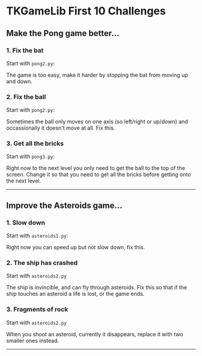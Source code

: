 # TKGameLib First 10 Challenges

## Make the Pong game better...

### 1. Fix the bat

Start with `pong2.py`:

The game is too easy, make it harder by stopping the bat from moving
up and down.


### 2. Fix the ball

Start with `pong2.py`:

Sometimes the ball only moves on one axis (so left/right or up/down)
and occassionally it doesn't move at all. Fix this.


### 3. Get all the bricks

Start with `pong3.py`:

Right now to the next level you only need to get the ball to the top
of the screen. Change it so that you need to get all the bricks before
getting onto the next level.


----

## Improve the Asteroids game...

### 1. Slow down

Start with `asteroids1.py`:

Right now you can speed up but not slow down, fix this.

### 2. The ship has crashed

Start with `asteroids2.py`

The ship is invincible, and can fly through asteroids. Fix this so
that if the ship touches an asteroid a life is lost, or the game ends.

### 3. Fragments of rock

Start with `asteroids2.py`

When you shoot an asteroid, currently it disappears, replace it with two smaller ones instead. 

----

